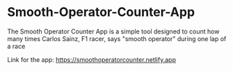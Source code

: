 # Smooth-Operator-Counter-App
The Smooth Operator Counter App is a simple tool designed to count how many times Carlos Sainz, F1 racer, says "smooth operator" during one lap of a race

Link for the app: 
https://smoothoperatorcounter.netlify.app
